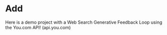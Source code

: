 # Add

Here is a demo project with a Web Search Generative Feedback Loop using the You.com API! (api.you.com)
